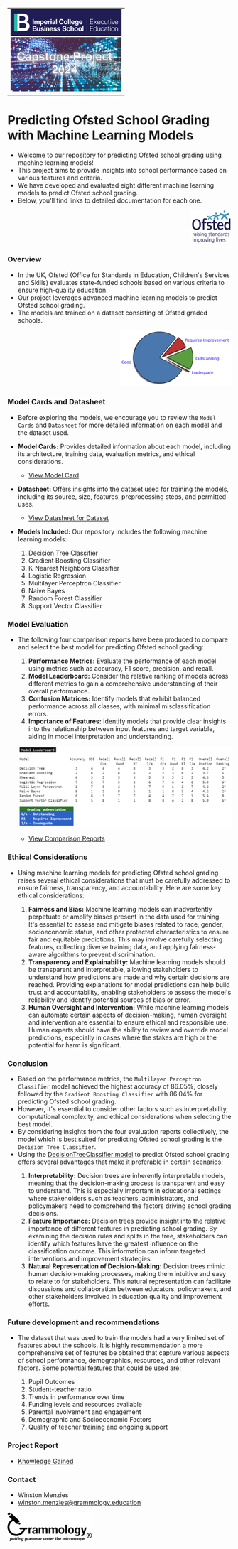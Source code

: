 <div  align="center">
  <table >
  <tr>
    <td> 
      <div align="left">
        <img style="width:250px"  src="https://github.com/wrm65/Capstone-Project-2024/blob/main/images/imperial_college_logo.png">
      </div>
      <div align="right">
        <img style="width:250px"  src="https://github.com/wrm65/Capstone-Project-2024/blob/main/images/capstone_project_01.png">
      </div>
    </td>
   </tr>
  </table>
</div>


# Predicting Ofsted School Grading with Machine Learning Models

- Welcome to our repository for predicting Ofsted school grading using machine learning models! 
- This project aims to provide insights into school performance based on various features and criteria. 
- We have developed and evaluated eight different machine learning models to predict Ofsted school grading. 
- Below, you'll find links to detailed documentation for each one.

<div align="right">
  <img style="width:90px" src="https://github.com/wrm65/Capstone-Project-2024/blob/main/images/ofsted-logo.png">
</div>

### Overview
- In the UK, Ofsted (Office for Standards in Education, Children's Services and Skills) evaluates state-funded schools based on various criteria to ensure high-quality education. 
- Our project leverages advanced machine learning models to predict Ofsted school grading.
- The models are trained on a dataset consisting of Ofsted graded schools.

<div align="right">
  <img style="width:250px" src="https://github.com/wrm65/Capstone-Project-2024/blob/main/images/pie_chart.png">
</div>


### Model Cards and Datasheet
- Before exploring the models, we encourage you to review the <code>Model Cards</code> and <code>Datasheet</code> for more detailed information on each model and the dataset used.

- **Model Cards:** Provides detailed information about each model, including its architecture, training data, evaluation metrics, and ethical considerations.

   <p>
   
     - [View Model Card](https://github.com/wrm65/Capstone-Project-2024/blob/main/docs/model_card.md)
   
   </p>

- **Datasheet:** Offers insights into the dataset used for training the models, including its source, size, features, preprocessing steps, and permitted uses.

   <p>
   
     - [View Datasheet for Dataset](https://github.com/wrm65/Capstone-Project-2024/blob/main/docs/datasheet.md)
   
   </p>

- **Models Included:** Our repository includes the following machine learning models:

   <p>
    <ol type="1">
    <li>Decision Tree Classifier</li>
    <li>Gradient Boosting Classifier</li>
    <li>K-Nearest Neighbors Classifier</li>
    <li>Logistic Regression</li>
    <li>Multilayer Perceptron Classifier</li>
    <li>Naive Bayes</li>
    <li>Random Forest Classifier</li>
    <li>Support Vector Classifier</li>
    </ol>
   </p>

### Model Evaluation
- The following four comparison reports have been produced to compare and select the best model for predicting Ofsted school grading:
   <p>
    <ol type="1">
    <li><b>Performance Metrics:</b> Evaluate the performance of each model using metrics such as accuracy, F1 score, precision, and recall.</li>
    <li><b>Model Leaderboard:</b> Consider the relative ranking of models across different metrics to gain a comprehensive understanding of their overall performance.</li>
    <li><b>Confusion Matrices:</b> Identify models that exhibit balanced performance across all classes, with minimal misclassification errors.</li>
    <li><b>Importance of Features:</b> Identify models that provide clear insights into the relationship between input features and target variable, aiding in model interpretation and understanding.</li>
    </ol>
   </p>

  <p>
    <img src="https://github.com/wrm65/Capstone-Project-2024/blob/main/images/evaluation_04a.png">
  </p>

  - [View Comparison Reports](https://github.com/wrm65/Capstone-Project-2024/blob/main/docs/model_card.md#comparison-reports)
   

### Ethical Considerations
- Using machine learning models for predicting Ofsted school grading raises several ethical considerations that must be carefully addressed to ensure fairness, transparency, and accountability. Here are some key ethical considerations:
   <p>
    <ol type="1">
    <li><b>Fairness and Bias:</b> Machine learning models can inadvertently perpetuate or amplify biases present in the data used for training. It's essential to assess and mitigate biases related to race, gender, socioeconomic status, and other protected characteristics to ensure fair and equitable predictions. This may involve carefully selecting features, collecting diverse training data, and applying fairness-aware algorithms to prevent discrimination.</li>
    <li><b>Transparency and Explainability:</b> Machine learning models should be transparent and interpretable, allowing stakeholders to understand how predictions are made and why certain decisions are reached. Providing explanations for model predictions can help build trust and accountability, enabling stakeholders to assess the model's reliability and identify potential sources of bias or error.</li>
    <li><b>Human Oversight and Intervention:</b> While machine learning models can automate certain aspects of decision-making, human oversight and intervention are essential to ensure ethical and responsible use. Human experts should have the ability to review and override model predictions, especially in cases where the stakes are high or the potential for harm is significant.</li>
    </ol>
   </p>

### Conclusion
- Based on the performance metrics, the <code>Multilayer Perceptron Classifier</code> model achieved the highest accuracy of 86.05%, closely followed by the <code>Gradient Boosting Classifier</code> with 86.04% for predicting Ofsted school grading. 
- However, it's essential to consider other factors such as interpretability, computational complexity, and ethical considerations when selecting the best model.
- By considering insights from the four evaluation reports collectively, the model which is best suited for predicting Ofsted school grading is the <code>Decision Tree Classifier</code>.
- Using the [DecisionTreeClassifier model](https://github.com/wrm65/Capstone-Project-2024/blob/main/docs/model_card_decision_tree.md) to predict Ofsted school grading offers several advantages that make it preferable in certain scenarios:
   <p>
    <ol type="1">
    <li><b>Interpretability:</b> Decision trees are inherently interpretable models, meaning that the decision-making process is transparent and easy to understand. This is especially important in educational settings where stakeholders such as teachers, administrators, and policymakers need to comprehend the factors driving school grading decisions.</li>
    <li><b>Feature Importance:</b> Decision trees provide insight into the relative importance of different features in predicting school grading. By examining the decision rules and splits in the tree, stakeholders can identify which features have the greatest influence on the classification outcome. This information can inform targeted interventions and improvement strategies.</li>
    <li><b>Natural Representation of Decision-Making:</b> Decision trees mimic human decision-making processes, making them intuitive and easy to relate to for stakeholders. This natural representation can facilitate discussions and collaboration between educators, policymakers, and other stakeholders involved in education quality and improvement efforts.</li>
    </ol>
   </p>


### Future development and recommendations
- The dataset that was used to train the models had a very limited set of features about the schools. It is highly recommendation a more comprehensive set of features be obtained that capture various aspects of school performance, demographics, resources, and other relevant factors. Some potential features that could be used are:
   <p>
    <ol type="1">
    <li>Pupil Outcomes</li>
    <li>Student-teacher ratio</li>
    <li>Trends in performance over time</li>
    <li>Funding levels and resources available</li>
    <li>Parental involvement and engagement</li>
    <li>Demographic and Socioeconomic Factors</li>
    <li>Quality of teacher training and ongoing support</li>
    </ol>
   </p>


### Project Report

  - [Knowledge Gained](https://github.com/wrm65/Capstone-Project-2024/blob/main/docs/project_report.md)

    
### Contact

- Winston Menzies
- winston.menzies@grammology.education
<div align="left">
  <img src="https://github.com/wrm65/Capstone-Project-2024/blob/main/images/email_logo-01_190x65.png">
</div>
